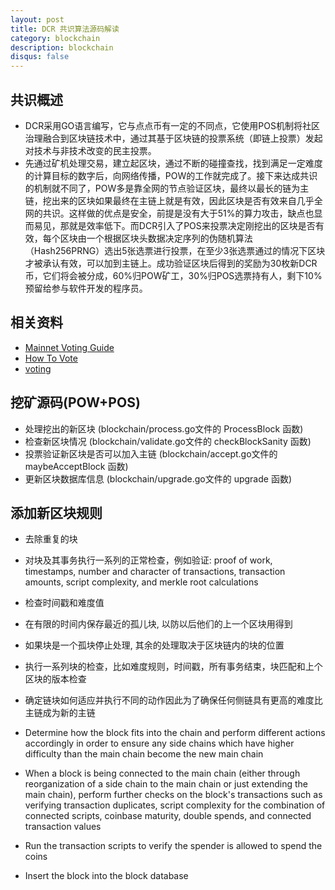 ```yaml
---
layout: post
title: DCR 共识算法源码解读
category: blockchain
description: blockchain
disqus: false
---
```


## 共识概述
* DCR采用GO语言编写，它与点点币有一定的不同点，它使用POS机制将社区治理融合到区块链技术中，通过其基于区块链的投票系统（即链上投票）发起对技术与非技术改变的民主投票。
* 先通过矿机处理交易，建立起区块，通过不断的碰撞查找，找到满足一定难度的计算目标的数字后，向网络传播，POW的工作就完成了。接下来达成共识的机制就不同了，POW多是靠全网的节点验证区块，最终以最长的链为主链，挖出来的区块如果最终在主链上就是有效，因此区块是否有效来自几乎全网的共识。这样做的优点是安全，前提是没有大于51%的算力攻击，缺点也显而易见，那就是效率低下。而DCR引入了POS来投票决定刚挖出的区块是否有效，每个区块由一个根据区块头数据决定序列的伪随机算法（Hash256PRNG）选出5张选票进行投票，在至少3张选票通过的情况下区块才被承认有效，可以加到主链上。成功验证区块后得到的奖励为30枚新DCR币，它们将会被分成，60%归POW矿工，30%归POS选票持有人，剩下10%预留给参与软件开发的程序员。


## 相关资料
* [Mainnet Voting Guide](https://docs.decred.org/getting-started/user-guides/agenda-voting/)
* [How To Vote](https://docs.decred.org/getting-started/user-guides/how-to-vote/)
* [voting](https://voting.decred.org/)


## 挖矿源码(POW+POS)
* 处理挖出的新区块 (blockchain/process.go文件的 ProcessBlock 函数)
* 检查新区块情况 (blockchain/validate.go文件的 checkBlockSanity 函数)
* 投票验证新区块是否可以加入主链 (blockchain/accept.go文件的 maybeAcceptBlock 函数)
* 更新区块数据库信息 (blockchain/upgrade.go文件的 upgrade 函数)


## 添加新区块规则
* 去除重复的块
* 对块及其事务执行一系列的正常检查，例如验证: proof of work, timestamps, number and character of transactions, transaction amounts, script complexity, and merkle root calculations
* 检查时间戳和难度值
* 在有限的时间内保存最近的孤儿块, 以防以后他们的上一个区块用得到
* 如果块是一个孤块停止处理, 其余的处理取决于区块链内的块的位置
* 执行一系列块的检查，比如难度规则，时间戳，所有事务结束，块匹配和上个区块的版本检查
* 确定链块如何适应并执行不同的动作因此为了确保任何侧链具有更高的难度比主链成为新的主链


* Determine how the block fits into the chain and perform different actions
 accordingly in order to ensure any side chains which have higher difficulty
 than the main chain become the new main chain

* When a block is being connected to the main chain (either through
 reorganization of a side chain to the main chain or just extending the
 main chain), perform further checks on the block's transactions such as
 verifying transaction duplicates, script complexity for the combination of
 connected scripts, coinbase maturity, double spends, and connected
 transaction values
* Run the transaction scripts to verify the spender is allowed to spend the
 coins
* Insert the block into the block database




